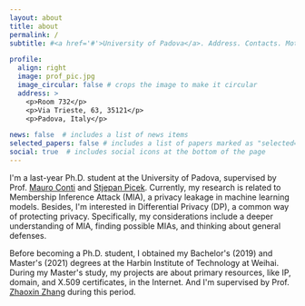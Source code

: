```yaml
---
layout: about
title: about
permalink: /
subtitle: #<a href='#'>University of Padova</a>. Address. Contacts. Moto. Etc.

profile:
  align: right
  image: prof_pic.jpg
  image_circular: false # crops the image to make it circular
  address: >
    <p>Room 732</p>
    <p>Via Trieste, 63, 35121</p>
    <p>Padova, Italy</p>

news: false  # includes a list of news items
selected_papers: false # includes a list of papers marked as "selected={true}"
social: true  # includes social icons at the bottom of the page
---
```


I'm a last-year Ph.D. student at the University of Padova, supervised by Prof. [Mauro Conti](https://www.math.unipd.it/~conti/) and [Stjepan Picek](https://www.ru.nl/en/people/picek-s). Currently, my research is related to Membership Inference Attack (MIA), a privacy leakage in machine learning models. Besides, I'm interested in Differential Privacy (DP), a common way of protecting privacy. Specifically, my considerations include a deeper understanding of MIA, finding possible MIAs, and thinking about general defenses.

Before becoming a Ph.D. student, I obtained my Bachelor's (2019) and Master's (2021) degrees at the Harbin Institute of Technology at Weihai. During my Master's study, my projects are about primary resources, like IP, domain, and X.509 certificates, in the Internet. And I'm supervised by Prof. [Zhaoxin Zhang](linkedin.com/in/兆心-张-967454aa/?originalSubdomain=cn) during this period. 


<!-- I'm Write your biography here. Tell the world about yourself. Link to your favorite [subreddit](http://reddit.com). You can put a picture in, too. The code is already in, just name your picture `prof_pic.jpg` and put it in the `img/` folder.

Put your address / P.O. box / other info right below your picture. You can also disable any these elements by editing `profile` property of the YAML header of your `_pages/about.md`. Edit `_bibliography/papers.bib` and Jekyll will render your [publications page](/al-folio/publications/) automatically.

Link to your social media connections, too. This theme is set up to use [Font Awesome icons](http://fortawesome.github.io/Font-Awesome/) and [Academicons](https://jpswalsh.github.io/academicons/), like the ones below. Add your Facebook, Twitter, LinkedIn, Google Scholar, or just disable all of them. -->
